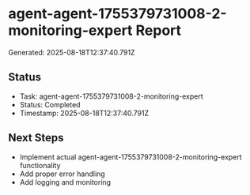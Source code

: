 # agent-agent-1755379731008-2-monitoring-expert Report

Generated: 2025-08-18T12:37:40.791Z

## Status
- Task: agent-agent-1755379731008-2-monitoring-expert
- Status: Completed
- Timestamp: 2025-08-18T12:37:40.791Z

## Next Steps
- Implement actual agent-agent-1755379731008-2-monitoring-expert functionality
- Add proper error handling
- Add logging and monitoring
